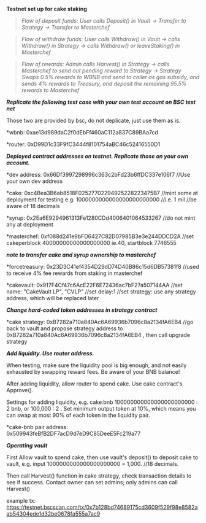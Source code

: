 **Testnet set up for cake staking**

>*Flow of deposit funds: User calls Deposit() in Vault -> Transfer to Strategy -> Transfer to Masterchef*

>*Flow of withdraw funds: User calls Withdraw() in Vault -> calls Withdraw() in Strategy -> calls Withdraw() or leaveStaking() in Masterchef*

>*Flow of rewards: Admin calls Harvest() in Strategy -> calls Masterchef to send out pending reward to Strategy -> Strategy Swaps 0.5% rewards to WBNB and send to caller as gas subsidy, and sends 4% rewards to Treasury, and deposit the remaining 95.5% rewards to Masterchef*

***Replicate the following test case with your own test account on BSC test net***

Those two are provided by bsc, do not deplicate, just use them as is.

*wbnb:	0xae13d989daC2f0dEbFf460aC112a837C89BAa7cd

*router:	0xD99D1c33F9fC3444f8101754aBC46c52416550D1

***Deployed contract addresses on testnet. Replicate those on your own account.***

*dev address:   0x66Df3997298996c363c2bFd23b6ffDC337e106f7 //Use your own dev address

*cake:    0xc4Bea3B6ab8518F02527702294925228223475B7 //mint some at deployment for testing e.g. 1000000000000000000000000 //i.e. 1 mil //be aware of 18 decimals

*syrup:   0x2Ea6E9294961313Fe1280CDd4006401064533267  //do not mint any at deployment

*masterchef:  0xf088d241e9bFD6427C82D07985B3e3e244DDCD2A //set cakeperblock 40000000000000000000 ie.40, startblock 7746555 

***note to transfer cake and syrup ownership to masterchef***

*forcetreasury:   0x23D3C41ef4354D29dD74D40B86c15d6DB57381f8 //used to receive 4% fee rewards from staking in masterchef

*cakevault:   0x917F4Cf47c6AcE22F6E72436ac7bF27a507144AA   //set name: "CakeVault LP", "CVLP" //set delay:1 //set strategy: use any strategy address, which will be replaced later

***Change hard-coded token addresses in strategy contract***

*cake strategy:   0xB7282a710a840Ac6A69936b7096c8a2134fA6EB4 //go back to vault and propose strategy address to 0xB7282a710a840Ac6A69936b7096c8a2134fA6EB4  , then call upgrade strategy

***Add liquidity. Use router address.***

When testing, make sure the liquidity pool is big enough, and not easily exhausted by swapping reward fees. Be aware of your BNB balance!

After adding liquidity, allow router to spend cake. Use cake contract's Approve().

Settings for adding liquidity, e.g. cake:bnb 100000000000000000000000 : 2 bnb, or 100,000 : 2 . Set minimum output token at 10%, which means you can swap at most 90% of each token in the liquidity pair.

*cake-bnb pair address:   0x509943feBfB2DF7acD9d7eD9C85DeeE5Fc219a77

***Operating vault***

First Allow vault to spend cake, then use vault's deposit() to deposit cake to vault, e.g. input 1000000000000000000000 = 1,000. //18 decimals.

Then call Harvest() function in cake strategy, check transaction details to see if success. Contact owner can set admins; only admins can call Harvest()

example tx: https://testnet.bscscan.com/tx/0x7b128bd74689175cd3609f529f98e8582aab54304ede1d32be0678fa555a7ac9